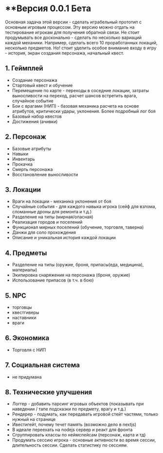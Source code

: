 # **Версия 0.0.1 Бета

Основная задача этой версии - сделать играбельный прототип с основным игровым процессом. Эту версию можно отдать на тестирование игрокам для получения обратной связи. Не стоит продумывать все досконально - сделать по несколько вариаций каждой механики. Например, сделать всего 10 проработанных локаций, несколько предметов. Но! стоит уделить особое внимание входу в игру - история, экран создания персонажа, начальный квест.
## 1. Геймплей
 - Создание персонажа
 - Стартовый квест и обучение
 - Перемещение по карте - переходы в соседние локации, затраты выносливости на переход, расчет шансов встретить врага, случайное событие
 - Бои с врагами (НИП) - базовая механика расчета на основе атрибутов, критически удары, уклонения. Более подробный лог боя
 - Базовый набор квестов
 - Достижения (ачивки)
## 2. Персонаж
- Базовые атрибуты
- Навыки
- Инвентарь
- Прокачка
- Смерть персонажа
- Восстановление выносливости
## 3. Локации
- Враги на локации - механика уклонения от боя
- Случайные события - для каждого навыка игрока (сейф для взлома, сломанные дроны для ремонта и т.д.)
- Разделение на типы (мирная/опасная)
- Реализация городов и поселений
- Функционал мирных поселений (обучение, торговля, таверна)
- Данжи для соло прохождения
- Описание и уникальная история каждой локации
## 4. Предметы
- Разделение на типы (оружие, броня, припасы(еда, медицина), материалы)
- Экипировка снаряжения на персонажа (броня, оружие)
- Использование припасов (в т.ч. в бою)
## 5. NPC
- торговцы
- квестгиверы
- наставники
- враги
## 6. Экономика
- Торговля с НИП
## 7. Социальная система
- не придумана
## 8. Технические улучшения
- Логгер - добавить парсинг игровых объектов (показывать при наведении / тапе подсказки по предмету, врагу и т.д.)
- Рендерер - подумать, как передавать игровой стейт частями, только нужный на странице
- Ивестигейт, почему течет память (возможно дело в nextjs)
- В идеале переехать на nodejs сервер и реакт для фронта
- Сгруппировать классы по неймспейсам (персонаж, карта и тд)
- Продумать сессию игрока - основные активности во время сессии, длительность сессии. Сделать статистику по сессиям.